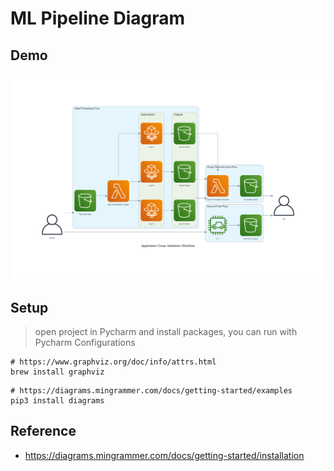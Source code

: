 # ML Pipeline Diagram

## Demo
![](./src/output.png)

## Setup
> open project in Pycharm and install packages, you can run with Pycharm Configurations
```
# https://www.graphviz.org/doc/info/attrs.html
brew install graphviz
```

```
# https://diagrams.mingrammer.com/docs/getting-started/examples
pip3 install diagrams
```

## Reference
- https://diagrams.mingrammer.com/docs/getting-started/installation